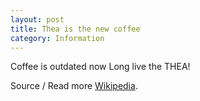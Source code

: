 ```yaml
---
layout: post
title: Thea is the new coffee
category: Information
---
```

Coffee is outdated now Long live the THEA!

Source / Read more [Wikipedia](https://en.wikipedia.org/wiki/Coffee).
